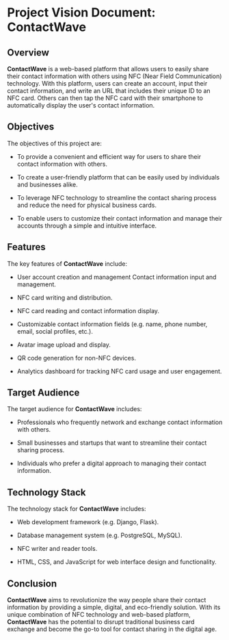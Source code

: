 # Project Vision Document: **ContactWave**

## Overview
**ContactWave** is a web-based platform that allows users to easily share their contact information with others using NFC (Near Field Communication) technology. With this platform, users can create an account, input their contact information, and write an URL that includes their unique ID to an NFC card. Others can then tap the NFC card with their smartphone to automatically display the user's contact information.

## Objectives
The objectives of this project are:

- To provide a convenient and efficient way for users to share their contact information with others.

- To create a user-friendly platform that can be easily used by individuals and businesses alike.

- To leverage NFC technology to streamline the contact sharing process and reduce the need for physical business cards.

- To enable users to customize their contact information and manage their accounts through a simple and intuitive interface.

## Features
The key features of **ContactWave** include:

- User account creation and management
Contact information input and management.

- NFC card writing and distribution.
  
- NFC card reading and contact information display.

- Customizable contact information fields (e.g. name, phone number, email, social profiles, etc.).

- Avatar image upload and display.

- QR code generation for non-NFC devices.

- Analytics dashboard for tracking NFC card usage and user engagement.

## Target Audience
The target audience for **ContactWave** includes:

- Professionals who frequently network and exchange contact information with others.

- Small businesses and startups that want to streamline their contact sharing process.

- Individuals who prefer a digital approach to managing their contact information.

## Technology Stack
The technology stack for **ContactWave** includes:

- Web development framework (e.g. Django, Flask).

- Database management system (e.g. PostgreSQL, MySQL).
  
- NFC writer and reader tools.

- HTML, CSS, and JavaScript for web interface design and functionality.

## Conclusion
**ContactWave** aims to revolutionize the way people share their contact information by providing a simple, digital, and eco-friendly solution. With its unique combination of NFC technology and web-based platform, **ContactWave** has the potential to disrupt traditional business card exchange and become the go-to tool for contact sharing in the digital age.
